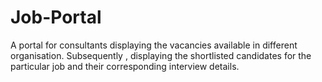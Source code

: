 # Job-Portal
A portal for consultants displaying the vacancies available in different organisation. Subsequently , displaying the shortlisted candidates for the particular job and their corresponding interview details.
